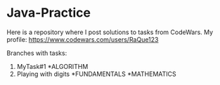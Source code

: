 # Java-Practice

Here is a repository where I post solutions to tasks from CodeWars. 
My profile: https://www.codewars.com/users/RaQue123

Branches with tasks:
1.  MyTask#1  *ALGORITHM 
2.  Playing with digits *FUNDAMENTALS   *MATHEMATICS
